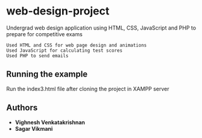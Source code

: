 # web-design-project

Undergrad web design application using HTML, CSS, JavaScript and PHP to prepare for competitive exams

```
Used HTML and CSS for web page design and animations
Used JavaScript for calculating test scores
Used PHP to send emails
```

## Running the example

Run the index3.html file after cloning the project in XAMPP server

## Authors

* **Vighnesh Venkatakrishnan**
* **Sagar Vikmani** 
